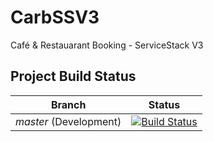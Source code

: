 # CarbSSV3
Café &amp; Restauarant Booking - ServiceStack V3

## Project Build Status

Branch | Status
--- | ---
*master* (Development) | [![Build Status](https://dev.azure.com/CarbSSV3/CarbSSV3/_apis/build/status/TobyNorhave.CarbSSV3)](https://dev.azure.com/CarbSSV3/CarbSSV3/_build/latest?definitionId=1)

